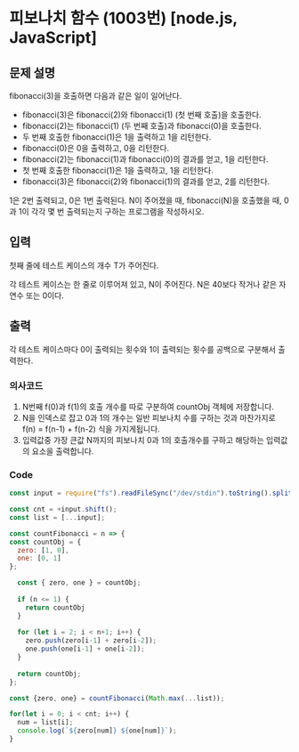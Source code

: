 # 피보나치 함수 (1003번) [node.js, JavaScript] 

## 문제 설명
fibonacci(3)을 호출하면 다음과 같은 일이 일어난다.

- fibonacci(3)은 fibonacci(2)와 fibonacci(1) (첫 번째 호출)을 호출한다.
- fibonacci(2)는 fibonacci(1) (두 번째 호출)과 fibonacci(0)을 호출한다.
- 두 번째 호출한 fibonacci(1)은 1을 출력하고 1을 리턴한다.
- fibonacci(0)은 0을 출력하고, 0을 리턴한다.
- fibonacci(2)는 fibonacci(1)과 fibonacci(0)의 결과를 얻고, 1을 리턴한다.
- 첫 번째 호출한 fibonacci(1)은 1을 출력하고, 1을 리턴한다.
- fibonacci(3)은 fibonacci(2)와 fibonacci(1)의 결과를 얻고, 2를 리턴한다.

1은 2번 출력되고, 0은 1번 출력된다. N이 주어졌을 때, fibonacci(N)을 호출했을 때, 0과 1이 각각 몇 번 출력되는지 구하는 프로그램을 작성하시오.

## 입력
첫째 줄에 테스트 케이스의 개수 T가 주어진다.

각 테스트 케이스는 한 줄로 이루어져 있고, N이 주어진다. N은 40보다 작거나 같은 자연수 또는 0이다.

## 출력
각 테스트 케이스마다 0이 출력되는 횟수와 1이 출력되는 횟수를 공백으로 구분해서 출력한다.

### 의사코드 
1. N번째 f(0)과 f(1)의 호출 개수를 따로 구분하여 countObj 객체에 저장합니다. 
2. N을 인덱스로 잡고 0과 1의 개수는 일반 피보나치 수를 구하는 것과 마찬가지로 f(n) = f(n-1) + f(n-2) 식을 가지게됩니다.
3. 입력값중 가장 큰값 N까지의 피보나치 0과 1의 호출개수를 구하고 해당하는 입력값의 요소을 출력합니다.

### Code
```js
const input = require("fs").readFileSync("/dev/stdin").toString().split("\n"); 

const cnt = +input.shift();
const list = [...input];

const countFibonacci = n => {
const countObj = {
  zero: [1, 0],
  one: [0, 1]
};

  const { zero, one } = countObj;
 
  if (n <= 1) {
    return countObj  
  }
 
  for (let i = 2; i < n+1; i++) {
    zero.push(zero[i-1] + zero[i-2]);
    one.push(one[i-1] + one[i-2]);
  }
 
  return countObj;
};

const {zero, one} = countFibonacci(Math.max(...list));

for(let i = 0; i < cnt; i++) {
  num = list[i];
  console.log(`${zero[num]} ${one[num]}`);
}
```